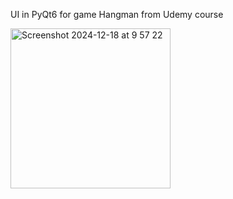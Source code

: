 UI in PyQt6 for game Hangman from Udemy course

<img width="256" alt="Screenshot 2024-12-18 at 9 57 22" src="https://github.com/user-attachments/assets/c3e8bff7-d6c1-4389-b8d0-415557e02a0c" />
